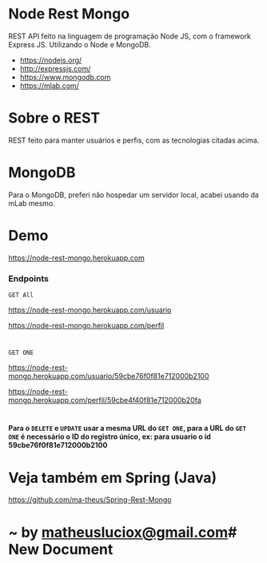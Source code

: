 # Node Rest Mongo

REST API feito na linguagem de programação Node JS, com o framework Express JS. Utilizando o Node e MongoDB.
  - https://nodejs.org/
  - http://expressjs.com/
  - https://www.mongodb.com
  - https://mlab.com/

# Sobre o REST

REST feito para manter usuários e perfis, com as tecnologias citadas acima.

# MongoDB

Para o MongoDB, preferi não hospedar um servidor local, acabei usando da mLab mesmo.

# Demo

https://node-rest-mongo.herokuapp.com

### Endpoints

`GET All`

https://node-rest-mongo.herokuapp.com/usuario

https://node-rest-mongo.herokuapp.com/perfil

#

`GET ONE`

https://node-rest-mongo.herokuapp.com/usuario/59cbe76f0f81e712000b2100

https://node-rest-mongo.herokuapp.com/perfil/59cbe4f40f81e712000b20fa

#

#### Para o `DELETE` e `UPDATE` usar a mesma URL do `GET ONE`, para a URL do `GET ONE` é necessário o ID do registro único, ex: para usuario o id 59cbe76f0f81e712000b2100

#

# Veja também em Spring (Java)

https://github.com/ma-theus/Spring-Rest-Mongo

# ~ by matheusluciox@gmail.com# New Document